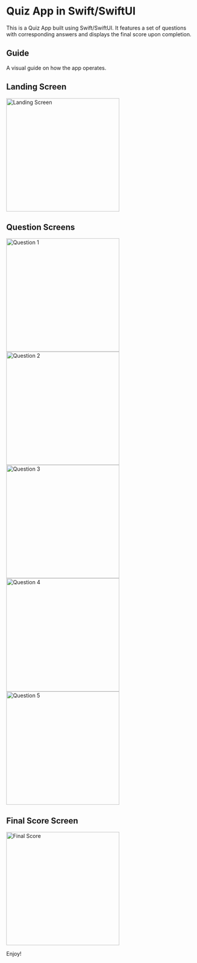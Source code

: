 <h1>Quiz App in Swift/SwiftUI</h1>
<p>This is a Quiz App built using Swift/SwiftUI. It features a set of questions with corresponding answers and displays the final score upon completion.</p>
<h2>Guide</h2>
<p>A visual guide on how the app operates.</p>
<h2>Landing Screen</h2>
<img src="https://github.com/user-attachments/assets/3e437996-1528-4a5c-b002-1c2759b741e3" alt="Landing Screen" width="300">
<h2>Question Screens</h2>
<img src="https://github.com/user-attachments/assets/e3848adb-c187-4390-a27b-dff915080f26" alt="Question 1" width="300">
<img src="https://github.com/user-attachments/assets/dabb57d7-eb45-4821-b992-3648722302d8" alt="Question 2" width="300">
<img src="https://github.com/user-attachments/assets/8d619667-f43f-4b9d-8be3-dec581ce1148" alt="Question 3" width="300">
<img src="https://github.com/user-attachments/assets/53208e67-3105-4f73-a0f8-3938f7dd32b1" alt="Question 4" width="300">
<img src="https://github.com/user-attachments/assets/ecccee85-d8a6-4fdf-b058-1616ba17216d" alt="Question 5" width="300">
<h2>Final Score Screen</h2>
<img src="https://github.com/user-attachments/assets/5f3ec467-171c-4eb4-80f4-05621f18778e" alt="Final Score" width="300">
<p>Enjoy!</p>
